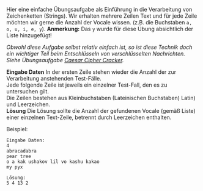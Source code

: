 Hier eine einfache Übungsaufgabe als Einführung in die Verarbeitung von Zeichenketten (Strings).
Wir erhalten mehrere Zeilen Text und für jede Zeile möchten wir gerne die Anzahl der Vocale wissen.
(z.B. die Buchstaben  `a, o, u, i, e, y`). **Anmerkung:** Das `y` wurde für diese Übung absichtlich der Liste hinzugefügt!

*Obwohl diese Aufgabe selbst relativ einfach ist, so ist diese Technik doch ein wichtiger
Teil beim Entschlüsseln von verschlüsselten Nachrichten. Siehe Übungsaufgabe
[Caesar Cipher Cracker](./caesar-cipher-cracker).*

**Eingabe Daten** In der ersten Zeile stehen wieder die Anzahl der zur Verarbeitung anstehenden Test-Fälle.  
Jede folgende Zeile ist jeweils ein einzelner Test-Fall, den es zu untersuchen gilt.  
Die Zeilen bestehen aus Kleinbuchstaben (Lateinischen Buchstaben) Latin) und Leerzeichen.  
**Lösung** Die Lösung sollte die Anzahl der gefundenen Vocale (gemäß Liste) einer einzelnen Text-Zeile, betrennt durch Leerzeichen enthalten.

Beispiel:

    Eingabe Daten:
    4
    abracadabra
    pear tree
    o a kak ushakov lil vo kashu kakao
    my pyx

    Lösung:
    5 4 13 2


